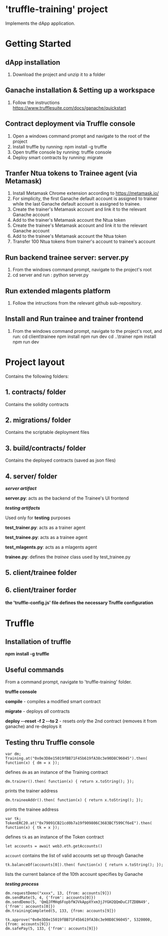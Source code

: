 # 'truffle-training' project
Implements the dApp application.

# Getting Started

## dApp installation
1. Download the project and unzip it to a folder

## Ganache installation & Setting up a workspace
1. Follow the instructions https://www.trufflesuite.com/docs/ganache/quickstart

## Contract deployment via Truffle console
1. Open a windows command prompt and navigate to the root of the project
2. Install truffle by running: npm install -g truffle
3. Open truffle console by running: truffle console
4. Deploy smart contracts by running: migrate

## Tranfer Ntua tokens to Trainee agent (via Metamask)
1. Install Metamask Chrome extension according to https://metamask.io/
2. For simplicity, the first Ganache default account is assigned to trainer while the last Ganache default account is assigned to trainee.
3. Create the trainer's Metamask account and link it to the relevant Ganache account
4. Add to the trainer's Metamask account the Ntua token
5. Create the trainee's Metamask account and link it to the relevant Ganache account
6. Add to the trainee's Metamask account the Ntua token
7. Transfer 100 Ntua tokens from trainer's account to trainee's account

## Run backend trainee server: server.py
1. From the windows command prompt, navigate to the project's root
2. cd server and run : python server.py

## Run extended mlagents platform
1. Follow the intructions from the relevant github sub-repository.

## Install and Run trainee and trainer frontend
1. From the windows command prompt, navigate to the project's root, and run:
	cd client\trainee
	npm install
    npm run dev
	cd ..\trainer
	npm install
    npm run dev

# Project layout

Contains the following folders:
## 1. contracts/ folder
Contains the solidity contracts

## 2. migrations/ folder
Contains the scriptable deployment files

## 3. build/contracts/ folder
Contains the deployed contracts (saved as json files) 

## 4. server/ folder

***server artifact***

**server.py**: acts as the backend of the Trainee's UI frontend

***testing artifacts***

Used only for **testing** purposes

**test_trainer.py**: acts as a trainer agent

**test_trainee.py**: acts as a trainee agent

**test_mlagents.py**: acts as a mlagents agent

**trainee.py**: defines the *trainee* class used by test_trainee.py

## 5. client/trainee folder

## 6. client/trainer forder

#### the 'truffle-config.js' file defines the necessary Truffle configuration 

# Truffle

## Installation of truffle
**npm install -g truffle**

## Useful commands
From a command prompt, navigate to 'truffle-training' folder.

**truffle console**

**compile** - compiles a modified smart contract

**migrate** - deploys *all* contracts

**deploy --reset -f 2 --to 2** - resets _only_ the 2nd contract (removes it from ganache) and re-deploys it

## Testing thru Truffle console

    var dm; Training.at("0x0e3D8e15019fBB71F45b619fA38c3e90D8C96045").then( function(x) { dm = x });

defines `dm` as an instance of the Training contract

    dm.trainer().then( function(x) { return x.toString(); });

prints the trainer address

    dm.traineeAddr().then( function(x) { return x.toString(); });

prints the trainee address

    var tk; TokenERC20.at("0x79091CB21cd0b7a19f909806C3683BCf599Cf6eE").then( function(x) { tk = x });

defines `tk` as an instance of the Token contract

    let accounts = await web3.eth.getAccounts()

`account` contains the list of valid accounts set up through Ganache

    tk.balanceOf(accounts[0]).then( function(x) { return x.toString(); });

lists the current balance of the 10th account specifies by Ganache

***testing process***

    dm.requestDemo("xxxx", 13, {from: accounts[9]})
    dm.sendRate(5, 4, {'from': accounts[0]})
    dm.sendDemo(5, 'QmQJFMHq6FopbfWJVkAppXYxm3jJYGH2QQmDuCJTZDBN49', {'from': accounts[0]})
    dm.trainingCompleted(5, 133, {from: accounts[9]})

    tk.approve("0x0e3D8e15019fBB71F45b619fA38c3e90D8C96045", 5320000, {from: accounts[9]})
    dm.safePay(5, 133, {'from': accounts[9]})


